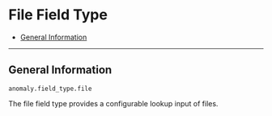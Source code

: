 # File Field Type 

- [General Information](#general)

<hr>

<a name="general"></a>
## General Information

`anomaly.field_type.file`

The file field type provides a configurable lookup input of files.
